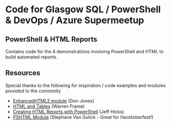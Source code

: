 # Code for Glasgow SQL / PowerShell & DevOps / Azure Supermeetup

## PowerShell & HTML Reports 

Contains code for the 4 demonstrations involving PowerShell and HTML to build automated reports.

## Resources

Special thanks to the following for inspiration / code examples and modules provided to the comminity

- [EnhancedHTML2 module](https://www.powershellgallery.com/packages/EnhancedHTML2/2.0)  (Don Jones)
- [HTML and Tables](https://ramblingcookiemonster.wordpress.com/2013/08/06/powershell-and-tables/) (Warren Frame)
- [Creating HTML Reports with PowerShell](https://www.youtube.com/watch?v=QdK3qM5jnYw) (Jeff Hicks)
- [PSHTML Module](http://powershelldistrict.com/introducing-pshtml/) (Stephane Van Gulick - Great for Hacktoberfest!)
